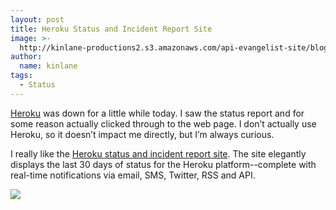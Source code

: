 ```yaml
---
layout: post
title: Heroku Status and Incident Report Site
image: >-
  http://kinlane-productions2.s3.amazonaws.com/api-evangelist-site/blog/heroku-status-2.png
author:
  name: kinlane
tags:
  - Status
---
```

[Heroku](http://www.heroku.com/) was down for a little while today. I saw the status report and for some reason actually clicked through to the web page. I don’t actually use Heroku, so it doesn’t impact me directly, but I’m always curious.

I really like the [Heroku status and incident report site](https://status.heroku.com/). The site elegantly displays the last 30 days of status for the Heroku platform--complete with real-time notifications via email, SMS, Twitter, RSS and API.

[![](https://s3.amazonaws.com/kinlane-productions2/api-evangelist/heroku/heroku-status-2.png)](https://status.heroku.com/)